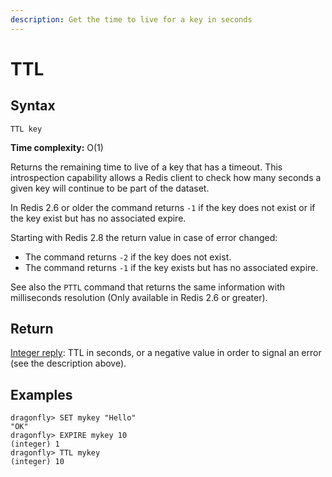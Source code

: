```yaml
---
description: Get the time to live for a key in seconds
---
```


# TTL

## Syntax

    TTL key

**Time complexity:** O(1)

Returns the remaining time to live of a key that has a timeout.
This introspection capability allows a Redis client to check how many seconds a
given key will continue to be part of the dataset.

In Redis 2.6 or older the command returns `-1` if the key does not exist or if the key exist but has no associated expire.

Starting with Redis 2.8 the return value in case of error changed:

* The command returns `-2` if the key does not exist.
* The command returns `-1` if the key exists but has no associated expire.

See also the `PTTL` command that returns the same information with milliseconds resolution (Only available in Redis 2.6 or greater).

## Return

[Integer reply](https://redis.io/docs/reference/protocol-spec#resp-integers): TTL in seconds, or a negative value in order to signal an error (see the description above).

## Examples

```shell
dragonfly> SET mykey "Hello"
"OK"
dragonfly> EXPIRE mykey 10
(integer) 1
dragonfly> TTL mykey
(integer) 10
```
